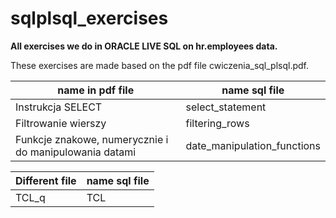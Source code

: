 # sqlplsql_exercises
**All exercises we do in ORACLE LIVE SQL on hr.employees data.**

These exercises are made based on the pdf file cwiczenia_sql_plsql.pdf.

| name in pdf file       |  name sql file    |
|---------------------   |-------------------|
| Instrukcja SELECT      | select_statement  |
| Filtrowanie wierszy    | filtering_rows    |
| Funkcje znakowe, numerycznie i do manipulowania datami    | date_manipulation_functions |


| Different file         |  name sql file    |
|---------------------   |-------------------|
| TCL_q                  |  TCL              |
